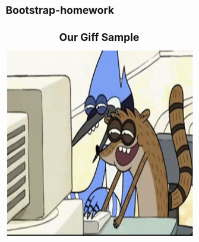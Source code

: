 # Bootstrap-homework
<h1 align="center">Our Giff Sample</h1>
<p><img  align="right" src="https://github.com/fromcosmopolis/bootstrap-homework/blob/main/giff.gif" width="500" height="500"></p>
